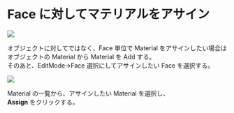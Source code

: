 # Face に対してマテリアルをアサイン

![](https://gyazo.com/b5d0498b65600de95162019c3577f94c.png)

オブジェクトに対してではなく、Face 単位で Material をアサインしたい場合は  
オブジェクトの Material から Material を Add する。  
そのあと、EditMode→Face 選択にしてアサインしたい Face を選択する。

![](https://gyazo.com/93b2221528b72796e5991037788ee340.png)

Material の一覧から、アサインしたい Material を選択し、  
**Assign** をクリックする。
